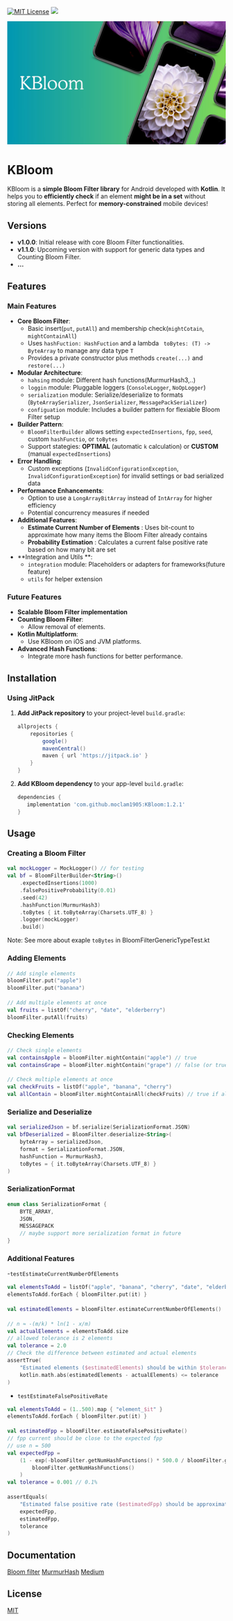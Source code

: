 [![MIT License](https://img.shields.io/badge/License-MIT-green.svg)](kbloom/LICENSE)
[![](https://jitpack.io/v/moclam1905/KBloom.svg)](https://jitpack.io/#moclam1905/KBloom)

![Logo](kbloom_logo.jpg)

# KBloom

KBloom is a **simple Bloom Filter library** for Android developed with **Kotlin**. It helps you to **efficiently check** if an element **might be in a set** without storing all elements. Perfect for **memory-constrained** mobile devices!



## Versions

- **v1.0.0**: Initial release with core Bloom Filter functionalities.
- **v1.1.0**: Upcoming version with support for generic data types and Counting Bloom Filter.
- **...**



## Features

### Main Features

- **Core Bloom Filter**:
  - Basic insert(`put`, `putAll`) and membership check(`mightCotain`, `mightContainAll`)
  - Uses `hashFuction: HashFuction` and a lambda ` toBytes: (T) -> ByteArray` to manage any data type `T`
  - Provides a private constructor plus methods `create(...)` and `restore(...)`
- **Modular Architecture**:
  - `hahsing` module: Different hash functions(MurmurHash3,..)
  - `loggin` module: Pluggable loggers (`ConsoleLogger`, `NoOpLogger`)
  - `serialization` module: Serialize/deserialize to formats (`ByteArraySerializer`, `JsonSerializer`, `MessagePackSerializer`)
  - `configuation` module: Includes a builder pattern for flexiable Bloom Filter setup
- **Builder Pattern**:
  - `BloomFilterBuilder` allows setting `expectedInsertions`, `fpp`, `seed`, custom `hashFunctio`, or `toBytes`
  - Support stategies: **OPTIMAL** (automatic `k` calculation) or **CUSTOM** (manual `expectedInsertions`)
- **Error Handling**:
  - Custom exceptions (`InvalidConfigurationException`, `InvalidConfigurationException`) for invalid settings or bad serialized data
- **Performance Enhancements**:
  - Option to use a `LongArrayBitArray` instead of `IntArray` for higher efficiency
  - Potential concurrency measures if needed
- **Additional Features**:
  - **Estimate Current Number of Elements** : Uses bit-count to approximate how many items the Bloom Filter already contains
  - **Probability Estimation** : Calculates a current false positive rate based on how many bit are set
- **Integration and Utils **:
  - `integration` module: Placeholders or adapters for frameworks(future feature)
  - `utils` for helper extension

### Future Features

- **Scalable Bloom Filter implementation**
- **Counting Bloom Filter**:
  - Allow removal of elements.
- **Kotlin Multiplatform**:
  - Use KBloom on iOS and JVM platforms.
- **Advanced Hash Functions**:
  - Integrate more hash functions for better performance.


## Installation

### Using JitPack

1. **Add JitPack repository** to your project-level `build.gradle`:

    ```groovy
    allprojects {
        repositories {
            google()
            mavenCentral()
            maven { url 'https://jitpack.io' }
        }
    }
    ```

2. **Add KBloom dependency** to your app-level `build.gradle`:

    ```groovy
    dependencies {
       implementation 'com.github.moclam1905:KBloom:1.2.1'
    }
    ```

## Usage

### Creating a Bloom Filter

```kotlin
val mockLogger = MockLogger() // for testing
val bf = BloomFilterBuilder<String>()
    .expectedInsertions(1000)
    .falsePositiveProbability(0.01)
    .seed(42)
    .hashFunction(MurmurHash3)
    .toBytes { it.toByteArray(Charsets.UTF_8) }
    .logger(mockLogger)
    .build()

```
Note: See more about exaple `toBytes` in BloomFilterGenericTypeTest.kt

### Adding Elements
```kotlin
// Add single elements
bloomFilter.put("apple")
bloomFilter.put("banana")

// Add multiple elements at once
val fruits = listOf("cherry", "date", "elderberry")
bloomFilter.putAll(fruits)

```

### Checking Elements
```kotlin
// Check single elements
val containsApple = bloomFilter.mightContain("apple") // true
val containsGrape = bloomFilter.mightContain("grape") // false (or true with low probability)

// Check multiple elements at once
val checkFruits = listOf("apple", "banana", "cherry")
val allContain = bloomFilter.mightContainAll(checkFruits) // true if all are present

```

### Serialize and Deserialize
```kotlin
val serializedJson = bf.serialize(SerializationFormat.JSON)
val bfDeserialized = BloomFilter.deserialize<String>(
    byteArray = serializedJson,
    format = SerializationFormat.JSON,
    hashFunction = MurmurHash3,
    toBytes = { it.toByteArray(Charsets.UTF_8) }
)
```
### SerializationFormat 
```kotlin
enum class SerializationFormat {
    BYTE_ARRAY,
    JSON,
    MESSAGEPACK
    // maybe support more serialization format in future
}
```
### Additional Features
-`testEstimateCurrentNumberOfElements`
```kotlin
val elementsToAdd = listOf("apple", "banana", "cherry", "date", "elderberry")
elementsToAdd.forEach { bloomFilter.put(it) }

val estimatedElements = bloomFilter.estimateCurrentNumberOfElements()

// n ≈ -(m/k) * ln(1 - x/m)
val actualElements = elementsToAdd.size
// allowed tolerance is 2 elements
val tolerance = 2.0
// Check the difference between estimated and actual elements
assertTrue(
    "Estimated elements ($estimatedElements) should be within $tolerance of actual elements ($actualElements)",
    kotlin.math.abs(estimatedElements - actualElements) <= tolerance
)
```

- `testEstimateFalsePositiveRate`
``` kotlin
val elementsToAdd = (1..500).map { "element_$it" }
elementsToAdd.forEach { bloomFilter.put(it) }

val estimatedFpp = bloomFilter.estimateFalsePositiveRate()
// fpp current should be close to the expected fpp
// use n = 500
val expectedFpp =
    (1 - exp(-bloomFilter.getNumHashFunctions() * 500.0 / bloomFilter.getBitSetSize())).pow(
        bloomFilter.getNumHashFunctions()
    )
val tolerance = 0.001 // 0.1%

assertEquals(
    "Estimated false positive rate ($estimatedFpp) should be approximately $expectedFpp within tolerance $tolerance",
    expectedFpp,
    estimatedFpp,
    tolerance
)
```

## Documentation

[Bloom filter](https://en.wikipedia.org/wiki/Bloom_filter)
[MurmurHash](https://en.wikipedia.org/wiki/MurmurHash)
[Medium](https://medium.com/@moclam1905/understanding-bloom-filters-with-murmurhash3-in-kotlin-22e762db8cf5)

## License

[MIT](kbloom/LICENSE)
